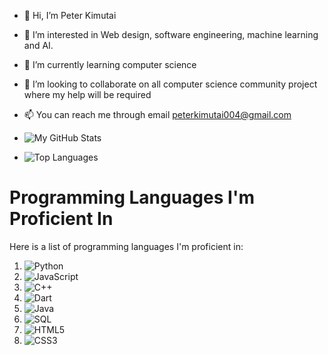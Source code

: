 - 👋 Hi, I’m Peter Kimutai 
- 👀 I’m interested in Web design, software engineering, machine learning and AI.
- 🌱 I’m currently learning computer science
- 💞️ I’m looking to collaborate on all computer science community project where my help will be required
- 📫 You can reach me through email peterkimutai004@gmail.com

- ![My GitHub Stats](https://github-readme-stats.vercel.app/api?username=Kimutai004&show_icons=true&theme=radical)

- ![Top Languages](https://github-readme-stats.vercel.app/api/top-langs/?username=Kimutai004&layout=compact&theme=radical)

# Programming Languages I'm Proficient In

Here is a list of programming languages I'm proficient in:

1. ![Python](https://img.shields.io/badge/Python-3776AB?style=for-the-badge&logo=python&logoColor=white)
2. ![JavaScript](https://img.shields.io/badge/JavaScript-F7DF1E?style=for-the-badge&logo=javascript&logoColor=black)
3. ![C++](https://img.shields.io/badge/C++-00599C?style=for-the-badge&logo=cplusplus&logoColor=white)
4. ![Dart](https://img.shields.io/badge/Dart-0175C2?style=for-the-badge&logo=dart&logoColor=white)
5. ![Java](https://img.shields.io/badge/Java-007396?style=for-the-badge&logo=java&logoColor=white)
6. ![SQL](https://img.shields.io/badge/SQL-4479A1?style=for-the-badge&logo=postgresql&logoColor=white)
7. ![HTML5](https://img.shields.io/badge/HTML5-E34F26?style=for-the-badge&logo=html5&logoColor=white)
8. ![CSS3](https://img.shields.io/badge/CSS3-1572B6?style=for-the-badge&logo=css3&logoColor=white)



<!---
Kimutai004/Kimutai004 is a ✨ special ✨ repository because its `README.md` (this file) appears on your GitHub profile.
You can click the Preview link to take a look at your changes.
--->
